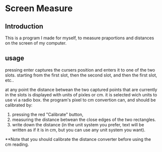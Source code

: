 # Screen Measure

## Introduction

This is a program I made for myself, to measure praportions and distances on the screen of my computer.

## usage

pressing enter captures the cursers position and enters it to one of the two slots. starting from the first slot, then the second slot, and then the first slot, etc..

at any point the distance betwean the two captured points that are currently in the slots is displayed with units of pixles or cm. it is selected wich units to use vi a radio box. the program's pixel to cm convertion can, and should be calibrated by:

1. pressing the red "Calibrate" button, 
2. measuring the distance betwean the close edges of the two rectangles.
3. write down the distance (in the unit system you prefer, text will be written as if it is in cm, but you can use any unit system you want).

**Note that you should calibrate the distance converter before using the cm reading.
